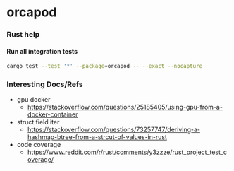 # orcapod

### Rust help

#### Run all integration tests

```bash
cargo test --test '*' --package=orcapod -- --exact --nocapture
```

### Interesting Docs/Refs


- gpu docker
  - https://stackoverflow.com/questions/25185405/using-gpu-from-a-docker-container
- struct field iter
  - https://stackoverflow.com/questions/73257747/deriving-a-hashmap-btree-from-a-strcut-of-values-in-rust
- code coverage
  - https://www.reddit.com/r/rust/comments/y3zzze/rust_project_test_coverage/